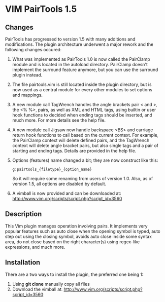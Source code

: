 VIM PairTools 1.5
=================

Changes
-------

PairTools has progressed to version 1.5 with many additions and modifications.
The plugin architecture underwent a major rework and the following changes
occured:

1.  What was implemented as PairTools 1.0 is now called the PairClamp module 
    and is located in the autoload directory. PairClamp doesn't implement the 
    surround feature anymore, but you can use the surround plugin instead.

2.  The file pairtools.vim is still located inside the plugin directory, but 
    is now used as a central module for every other modules to set options and 
    mappings.

3.  A new module call TagWrench handles the angle brackets pair < and >, the 
    <% %>, <? ?> pairs, as well as XML and HTML tags, using builtin or user 
    hook functions to decided when ending tags should be inserted, and much 
    more. For more details see the help file.

4.  A new module call Jigsaw now handle backspace &lt;BS> and carriage return 
    <CR> hook functions to call based on the current context. For example, the 
    PairClamp context will delete defined pairs, and the TagWrench context 
    will delete angle bracket pairs, but also single tags and a pair of 
    starting and ending tags. Details are provided in the help file.

5.  Options (features) name changed a bit; they are now construct like this:

        g:pairtools_{filetype}_{option_name}

    So it will require some renaming from users of version 1.0. Also, as of 
    version 1.5, all options are disabled by default.

6.  A vimball is now provided and can be downloaded at:
    http://www.vim.org/scripts/script.php?script_id=3560


Description
-----------

This Vim plugin manages operation involving pairs. It implements very popular
features such as auto close when the opening symbol is typed, auto step out 
using the closing symbol, avoids auto close inside some syntax area, do not 
close based on the right character(s) using regex-like expressions, and much
more.


Installation
------------

There are a two ways to install the plugin, the preferred one being 1:

1. Using __git clone__ manually copy all files
2. Download the vimball at: http://www.vim.org/scripts/script.php?script_id=3560
